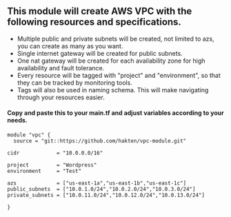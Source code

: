 ## This module will create AWS VPC with the following resources and specifications.

* Multiple public and private subnets will be created, not limited to azs, you can create as many as you want.
* Single internet gateway will be created for public subnets.
* One nat gateway will be created for each availability zone for high availability and fault tolerance.
* Every resource will be tagged with "project" and "environment", so that they can be tracked by monitoring tools.
* Tags will also be used in naming schema. This will make navigating through your resources easier.




#### Copy and paste this to your main.tf and adjust variables according to your needs.

```
module "vpc" {
  source = "git::https://github.com/hakten/vpc-module.git"

cidr            = "10.0.0.0/16"

project         = "Wordpress"
environment     = "Test"

azs             = ["us-east-1a","us-east-1b","us-east-1c"]
public_subnets  = ["10.0.1.0/24","10.0.2.0/24","10.0.3.0/24"]
private_subnets = ["10.0.11.0/24","10.0.12.0/24","10.0.13.0/24"]

}
  ```

